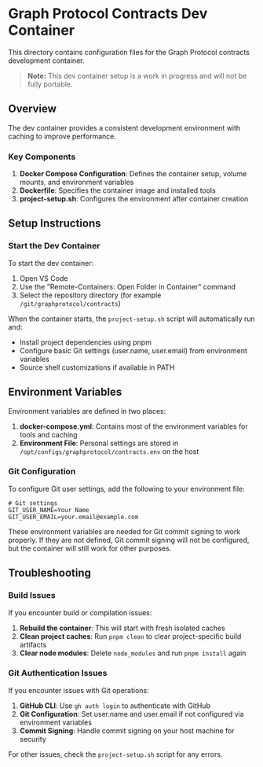 # Graph Protocol Contracts Dev Container

This directory contains configuration files for the Graph Protocol contracts development container.

> **Note:** This dev container setup is a work in progress and will not be fully portable.

## Overview

The dev container provides a consistent development environment with caching to improve performance.

### Key Components

1. **Docker Compose Configuration**: Defines the container setup, volume mounts, and environment variables
2. **Dockerfile**: Specifies the container image and installed tools
3. **project-setup.sh**: Configures the environment after container creation

## Setup Instructions

### Start the Dev Container

To start the dev container:

1. Open VS Code
2. Use the "Remote-Containers: Open Folder in Container" command
3. Select the repository directory (for example `/git/graphprotocol/contracts`)

When the container starts, the `project-setup.sh` script will automatically run and:

- Install project dependencies using pnpm
- Configure basic Git settings (user.name, user.email) from environment variables
- Source shell customizations if available in PATH

## Environment Variables

Environment variables are defined in two places:

1. **docker-compose.yml**: Contains most of the environment variables for tools and caching
2. **Environment File**: Personal settings are stored in `/opt/configs/graphprotocol/contracts.env` on the host

### Git Configuration

To configure Git user settings, add the following to your environment file:

```env
# Git settings
GIT_USER_NAME=Your Name
GIT_USER_EMAIL=your.email@example.com
```

These environment variables are needed for Git commit signing to work properly. If they are not defined, Git commit signing will not be configured, but the container will still work for other purposes.

## Troubleshooting

### Build Issues

If you encounter build or compilation issues:

1. **Rebuild the container**: This will start with fresh isolated caches
2. **Clean project caches**: Run `pnpm clean` to clear project-specific build artifacts
3. **Clear node modules**: Delete `node_modules` and run `pnpm install` again

### Git Authentication Issues

If you encounter issues with Git operations:

1. **GitHub CLI**: Use `gh auth login` to authenticate with GitHub
2. **Git Configuration**: Set user.name and user.email if not configured via environment variables
3. **Commit Signing**: Handle commit signing on your host machine for security

For other issues, check the `project-setup.sh` script for any errors.
